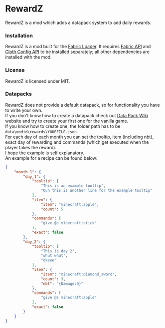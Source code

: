 # RewardZ
RewardZ is a mod which adds a datapack system to add daily rewards.

### Installation
RewardZ is a mod built for the [Fabric Loader](https://fabricmc.net/). It requires [Fabric API](https://www.curseforge.com/minecraft/mc-mods/fabric-api) and [Cloth Config API](https://www.curseforge.com/minecraft/mc-mods/cloth-config) to be installed separately; all other dependencies are installed with the mod.

### License
RewardZ is licensed under MIT.

### Datapacks
RewardZ does not provide a default datapack, so for functionality you have to write your own.\
If you don't know how to create a datapack check out [Data Pack Wiki](https://minecraft.fandom.com/wiki/Data_Pack) website and try to create your first one for the vanilla game.\
If you know how to create one, the folder path has to be ```data\modid\rewards\YOURFILE.json```.\
For each day of each month you can set the tooltip, item (including nbt), exact day of rewarding and commands (which get executed when the player takes the reward).\
I hope the example is self explanatory.\
An example for a recipe can be found below:

```json
{
    "month_1": {
        "day_1": {
            "tooltip": [
                "This is an example tooltip",
                "Ouh this is another line for the example tooltip"
            ],
            "item": {
                "item": "minecraft:apple",
                "count": 5
            },
            "commands": [
                "give @s minecraft:stick"
            ],
            "exact": false
        },
        "day_2": {
            "tooltip": [
                "This is day 2",
                "whut whut",
                "okeee"
            ],
            "item": {
                "item": "minecraft:diamond_sword",
                "count": 3,
                "nbt": "{Damage:0}"
            },
            "commands": [
                "give @s minecraft:apple"
            ],
            "exact": false
        }
    }
}
```
